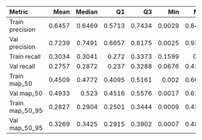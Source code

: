 | Metric          |   Mean |   Median |     Q1 |     Q3 |    Min |    Max |    Std |
|:----------------|-------:|---------:|-------:|-------:|-------:|-------:|-------:|
| Train precision | 0.6457 |   0.6469 | 0.5713 | 0.7434 | 0.0029 | 0.8437 | 0.1419 |
| Val precision   | 0.7239 |   0.7491 | 0.6657 | 0.8175 | 0.0025 | 0.9349 | 0.1551 |
| Train recall    | 0.3034 |   0.3041 | 0.272  | 0.3373 | 0.1599 | 0.42   | 0.0553 |
| Val recall      | 0.2757 |   0.2872 | 0.237  | 0.3288 | 0.0676 | 0.4189 | 0.0735 |
| Train map_50    | 0.4509 |   0.4772 | 0.4095 | 0.5161 | 0.002  | 0.6045 | 0.098  |
| Val map_50      | 0.4933 |   0.523  | 0.4516 | 0.5576 | 0.0017 | 0.6101 | 0.0999 |
| Train map_50_95 | 0.2827 |   0.2904 | 0.2501 | 0.3444 | 0.0009 | 0.4202 | 0.0826 |
| Val map_50_95   | 0.3269 |   0.3425 | 0.2915 | 0.3902 | 0.0007 | 0.4848 | 0.0886 |